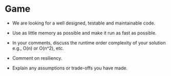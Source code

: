 # Game

* We are looking for a well designed, testable and maintainable code.	

* Use as little memory as possible and make it run as fast as possible.	
* In your comments, discuss the runtime order complexity of your solution e.g., O(n) or O(n^2), etc.	
* Comment on resiliency.
* Explain any assumptions or trade-offs you have made.